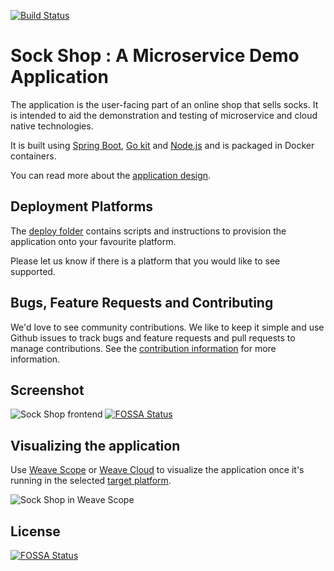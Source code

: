 [![Build Status](https://travis-ci.org/microservices-demo/microservices-demo.svg?branch=master)](https://travis-ci.org/microservices-demo/microservices-demo)

# Sock Shop : A Microservice Demo Application

The application is the user-facing part of an online shop that sells socks. It is intended to aid the demonstration and testing of microservice and cloud native technologies.

It is built using [Spring Boot](http://projects.spring.io/spring-boot/), [Go kit](http://gokit.io) and [Node.js](https://nodejs.org/) and is packaged in Docker containers.

You can read more about the [application design](./internal-docs/design.md).

## Deployment Platforms

The [deploy folder](./deploy/) contains scripts and instructions to provision the application onto your favourite platform. 

Please let us know if there is a platform that you would like to see supported.

## Bugs, Feature Requests and Contributing

We'd love to see community contributions. We like to keep it simple and use Github issues to track bugs and feature requests and pull requests to manage contributions. See the [contribution information](.github/CONTRIBUTING.md) for more information.

## Screenshot

![Sock Shop frontend](https://github.com/microservices-demo/microservices-demo.github.io/raw/master/assets/sockshop-frontend.png)
[![FOSSA Status](https://app.fossa.io/api/projects/git%2Bgithub.com%2Faveronesis%2Fmicroservices-demo.svg?type=shield)](https://app.fossa.io/projects/git%2Bgithub.com%2Faveronesis%2Fmicroservices-demo?ref=badge_shield)

## Visualizing the application

Use [Weave Scope](http://weave.works/products/weave-scope/) or [Weave Cloud](http://cloud.weave.works/) to visualize the application once it's running in the selected [target platform](./deploy/).

![Sock Shop in Weave Scope](https://github.com/microservices-demo/microservices-demo.github.io/raw/master/assets/sockshop-scope.png)

## 


## License
[![FOSSA Status](https://app.fossa.io/api/projects/git%2Bgithub.com%2Faveronesis%2Fmicroservices-demo.svg?type=large)](https://app.fossa.io/projects/git%2Bgithub.com%2Faveronesis%2Fmicroservices-demo?ref=badge_large)